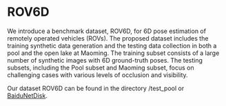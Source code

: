 # ROV6D


We introduce a benchmark dataset, ROV6D, for 6D pose estimation of remotely operated vehicles (ROVs). The proposed dataset includes the training synthetic data generation and the testing data collection in both a pool and the open lake at Maoming. The training subset consists of a large number of synthetic images with 6D ground-truth poses. The testing subsets, including the Pool subset and Maoming subset, focus on challenging cases with various levels of occlusion and visibility.


Our dataset ROV6D can be found in the directory /test_pool or [BaiduNetDisk](https://pan.baidu.com/s/1ynoU7Ajmd7dUdI55CHOwXg?pwd=venp).

